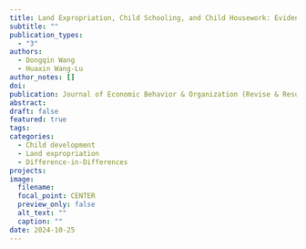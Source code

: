 ```yaml
---
title: Land Expropriation, Child Schooling, and Child Housework: Evidence from China
subtitle: ""
publication_types:
  - "3"
authors:
  - Dongqin Wang
  - Huaxin Wang-Lu
author_notes: []
doi:
publication: Journal of Economic Behavior & Organization (Revise & Resubmit)
abstract:
draft: false
featured: true
tags:
categories:
  - Child development
  - Land expropriation
  - Difference-in-Differences
projects:
image:
  filename:
  focal_point: CENTER
  preview_only: false
  alt_text: ""
  caption: ""
date: 2024-10-25
---
```

